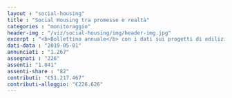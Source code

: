 ```yaml
---
layout : "social-housing"
title : "Social Housing tra promesse e realtà"
categories : "monitoraggio"
header-img : "/viz/social-housing/img/header-img.jpg"
excerpt : "<b>Bollettino annuale</b> con i dati sui progetti di edilizia convenzionata promessi e gli alloggi effettivamente consegnati tra i 2005 e il 2019 (maggio). Scopri, attraverso grafici e mappe interattive, gli esiti fallimentari dei molti progetti ERS che si sono susseguiti negli anni."
dati-data : "2019-05-01"
annunciati : "1.267"
assegnati : "226"
assenti: "1.041"
assenti-share : "82"
contributi: "€51.217.467"
contributi-alloggio: "€226.626"
---
```


